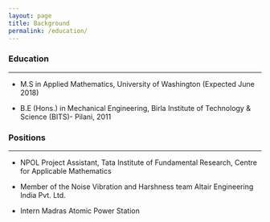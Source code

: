 ```yaml
---
layout: page
title: Background
permalink: /education/
---
```


### Education
---

* M.S in Applied Mathematics, University of Washington (Expected June 2018)

* B.E (Hons.) in Mechanical Engineering, Birla Institute of Technology & Science (BITS)- Pilani, 2011

### Positions
---

* NPOL Project Assistant,
  Tata Institute of Fundamental Research, Centre for Applicable Mathematics

* Member of the Noise Vibration and Harshness team
  Altair Engineering India Pvt. Ltd.

* Intern
  Madras Atomic Power Station
